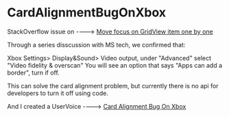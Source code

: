 # CardAlignmentBugOnXbox

StackOverflow issue on ----> [Move focus on GridView item one by one](https://stackoverflow.com/questions/56321601/move-focus-on-gridview-item-one-by-one/56352249#56352249)

Through a series disscussion with MS tech, we confirmed that:

Xbox Settings> Display&Sound> Video output, under "Advanced" select "Video fidelity & overscan" You will see an option that says "Apps can add a border", turn if off.

This can solve the card alignment problem, but currently there is no api for developers to turn it off using code.

And I created a UserVoice ----> [Card Alignment Bug On Xbox](https://wpdev.uservoice.com/forums/110705-universal-windows-platform/suggestions/37759939-card-alignment-bug-on-xbox)
